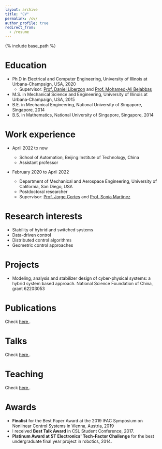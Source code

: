 ```yaml
---
layout: archive
title: "CV"
permalink: /cv/
author_profile: true
redirect_from:
  - /resume
---
```


{% include base_path %}

Education
======
* Ph.D in Electrical and Computer Engineering, University of Illinois at Urbana-Champaign, USA, 2020
  * Supervisor: <a href="http://liberzon.csl.illinois.edu/"> Prof. Daniel Liberzon</a> and <a href="https://publish.illinois.edu/belabbas/"> Prof. Mohamed-Ali Belabbas</a>
* M.S. in Mechanical Science and Engineering, University of Illinois at Urbana-Champaign, USA, 2015
* B.E. in Mechanical Engineering, National University of Singapore, Singapore, 2014
* B.S. in Mathematics, National University of Singapore, Singapore, 2014

Work experience
======
* April 2022 to now
  * School of Automation, Beijing Institute of Technology, China
  * Assistant professor

* February 2020 to April 2022
  * Department of Mechanical and Aerospace Engineering, University of California, San Diego, USA
  * Postdoctoral researcher
  * Supervisor: <a href="http://carmenere.ucsd.edu/jorge/">Prof. Jorge Cortes</a> and <a href="http://nodes.ucsd.edu/sonia/">Prof. Sonia Martinez</a>
  
Research interests
======
* Stability of hybrid and switched systems
* Data-driven control
* Distributed control algorithms
* Geometric control approaches

Projects
======
* Modeling, analysis and stabilizer design of cyber-physical systems: a hybrid system based approach. National Science Foundation of China, grant 62203053

Publications
======
  Check <a href="/publications"> here </a>.
  
Talks
======
  Check <a href="/Talks"> here </a>.
  
Teaching
======
  Check <a href="/Teaching"> here </a>.
  
Awards
======
* <strong>Finalist</strong> for the Best Paper Award at the 2019 IFAC Symposium on Nonlinear Control 
Systems in Vienna, Austria, 2019
* I received <strong>Best Talk Award</strong> in CSL Student Conference, 2017.
* <strong>Platinum Award at ST Electronics&#39; Tech-Factor Challenge</strong> for the best undergraduate final year project in robotics, 2014.

